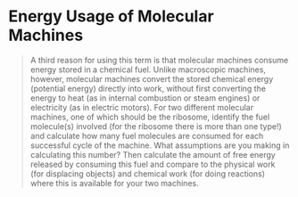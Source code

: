 # Energy Usage of Molecular Machines #

> A third reason for using this term is that molecular machines consume energy
> stored in a chemical fuel. Unlike macroscopic machines, however, molecular
> machines convert the stored chemical energy (potential energy) directly into
> work, without first converting the energy to heat (as in internal combustion or
> steam engines) or electricity (as in electric motors). For two different
> molecular machines, one of which should be the ribosome, identify the fuel
> molecule(s) involved (for the ribosome there is more than one type!) and
> calculate how many fuel molecules are consumed for each successful cycle of the
> machine. What assumptions are you making in calculating this number? Then
> calculate the amount of free energy released by consuming this fuel and compare
> to the physical work (for displacing objects) and chemical work (for doing
> reactions) where this is available for your two machines. 
